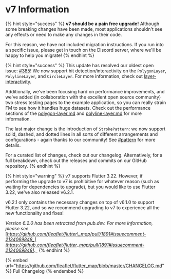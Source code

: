 # v7 Information

{% hint style="success" %}
**v7 should be a pain free upgrade!** Although some breaking changes have been made, most applications shouldn't see any effects or need to make any changes in their code.

For this reason, we have not included migration instructions. If you run into a specific issue, please get in touch on the Discord server, where we'll be happy to help you migrate!
{% endhint %}

{% hint style="success" %}
This update has resolved our oldest open issue: [#385](https://github.com/fleaflet/flutter_map/issues/385)! We now support hit detection/interactivity on the `PolygonLayer`, `PolylineLayer`, and `CircleLayer`. For more information, check out [layer-interactivity](../layers/layer-interactivity/ "mention").

Additionally, we've been focusing hard on performance improvements, and we've added (in collaboration with the excellent open source community) two stress testing pages to the example application, so you can really strain FM to see how it handles huge datasets. Check out the performance sections of the [polygon-layer.md](../layers/polygon-layer.md "mention") and [polyline-layer.md](../layers/polyline-layer.md "mention") for more information.

The last major change is the introduction of `StrokePattern`: we now support solid, dashed, and dotted lines in all sorts of different arrangements and configurations - again thanks to our community! See [#pattern](../layers/polyline-layer.md#pattern "mention") for more details.

For a curated list of changes, check out our changelog. Alternatively, for a full breakdown, check out the releases and commits on our GitHub repository.
{% endhint %}

{% hint style="warning" %}
v7 supports Flutter 3.22. However, if performing the upgrade to v7 is prohibitive for whatever reason (such as waiting for dependencies to upgrade), but you would like to use Flutter 3.22, we've also released v6.2.1.

v6.2.1 only contains the necessary changes on top of v6.1.0 to support Flutter 3.22, and so we recommend upgrading to v7 to experience all the new functionality and fixes!

_Version 6.2.0 has been retracted from pub.dev. For more information, please see_ [_https://github.com/fleaflet/flutter\_map/pull/1891#issuecomment-2134069848_](https://github.com/fleaflet/flutter_map/pull/1891#issuecomment-2134069848)_._
{% endhint %}

{% embed url="https://github.com/fleaflet/flutter_map/blob/master/CHANGELOG.md" %}
Full Changelog
{% endembed %}
